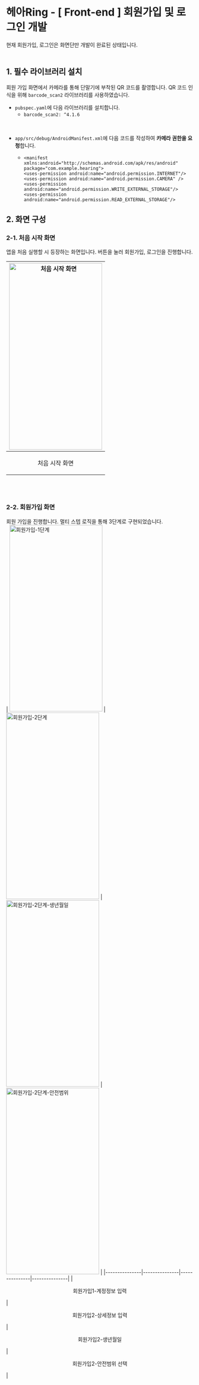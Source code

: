 # 헤아Ring - [ Front-end ] 회원가입 및 로그인 개발

현재 회원가입, 로그인은 화면단만 개발이 완료된 상태입니다. <br><br>

## 1. 필수 라이브러리 설치
회원 가입 화면에서 카메라를 통해 단말기에 부착된 QR 코드를 촬영합니다. QR 코드 인식을 위해 `barcode_scan2` 라이브러리를 사용하였습니다.

- `pubspec.yaml`에 다음 라이브러리를 설치합니다.
  - `barcode_scan2: ^4.1.6`
<br>

- `app/src/debug/AndroidManifest.xml`에 다음 코드를 작성하여 **카메라 권한을 요청**합니다.
  - ```
    <manifest xmlns:android="http://schemas.android.com/apk/res/android"
    package="com.example.hearing">
    <uses-permission android:name="android.permission.INTERNET"/>
    <uses-permission android:name="android.permission.CAMERA" />
    <uses-permission android:name="android.permission.WRITE_EXTERNAL_STORAGE"/>
    <uses-permission android:name="android.permission.READ_EXTERNAL_STORAGE"/>
  </manifest>


## 2. 화면 구성 

### 2-1. 처음 시작 화면 
앱을 처음 실행할 시 등장하는 화면입니다. 버튼을 눌러 회원가입, 로그인을 진행합니다.

| <img src="https://github.com/user-attachments/assets/fe2b7807-6e2b-41da-ab5a-e2cf7885631a" alt="처음 시작 화면" width="250" height="500"/> |
|---------------|
| <p align="center">처음 시작 화면</p> |

<br><br>

### 2-2. 회원가입 화면
회원 가입을 진행합니다. 멀티 스텝 로직을 통해 3단계로 구현되었습니다. <br>
| <img src="https://github.com/user-attachments/assets/2af7a246-7f50-4a2e-ad73-c4b31ef4b3ef" alt="회원가입-1단계" width="250" height="500"/> | <img src="https://github.com/user-attachments/assets/b88ead87-8a06-4c25-b711-d5563d9d67fe" alt="회원가입-2단계" width="250" height="500"/> | <img src="https://github.com/user-attachments/assets/7a5d316e-0c2c-4011-9813-c7ad0a375154" alt="회원가입-2단계-생년월일" width="250" height="500"/> |<img src="https://github.com/user-attachments/assets/54f04b46-c799-4d77-9d3d-6fee361543b6" alt="회원가입-2단계-안전범위" width="250" height="500"/> |
|---------------|---------------|---------------|---------------|
| <p align="center">회원가입1-계정정보 입력</p> | <p align="center">회원가입2-상세정보 입력</p> | <p align="center">회원가입2-생년월일</p> | <p align="center">회원가입2-안전범위 선택</p> |

